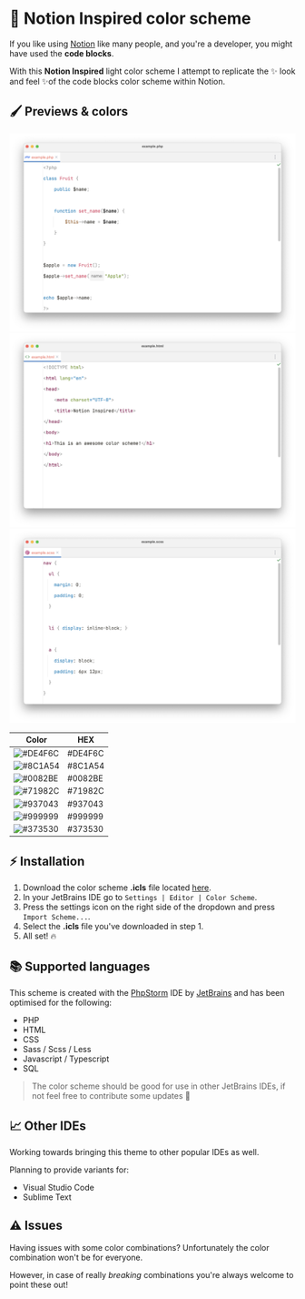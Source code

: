 # 🎨 Notion Inspired color scheme

If you like using [Notion](https://www.notion.so/product) like many people, and you're a developer, you might have used the **code blocks**.

With this **Notion Inspired** light color scheme I attempt to replicate the ✨ look and feel ✨of the code blocks color scheme within Notion.

## 🖌️ Previews & colors

![PHP](./previews/php.png)
![HTML](./previews/html.png)
![SCSS](./previews/scss.png)

| Color                                                        | HEX     |
|--------------------------------------------------------------|---------|
| ![#DE4F6C](https://place-hold.it/100x40/DE4F6C/000000?text=+) | #DE4F6C |
| ![#8C1A54](https://place-hold.it/100x40/8C1A54/000000?text=+) | #8C1A54 |
| ![#0082BE](https://place-hold.it/100x40/0082BE/000000?text=+) | #0082BE |
| ![#71982C](https://place-hold.it/100x40/71982C/000000?text=+) | #71982C |
| ![#937043](https://place-hold.it/100x40/937043/000000?text=+) | #937043 |
| ![#999999](https://place-hold.it/100x40/999999/000000?text=+) | #999999 |
| ![#373530](https://place-hold.it/100x40/373530/000000?text=+) | #373530 |

## ⚡️ Installation

1. Download the color scheme **.icls** file located [here](./jetbrains/Notion_Inspired.icls).
2. In your JetBrains IDE go to `Settings | Editor | Color Scheme`.
3. Press the settings icon on the right side of the dropdown and press `Import Scheme...`.
3. Select the **.icls** file you've downloaded in step 1.
4. All set! 🔥

## 📚 Supported languages

This scheme is created with the [PhpStorm](https://www.jetbrains.com/phpstorm) IDE by [JetBrains](https://www.jetbrains.com/) and has been optimised for the following:

- PHP
- HTML
- CSS
- Sass / Scss / Less
- Javascript / Typescript
- SQL

> The color scheme should be good for use in other JetBrains IDEs, if not feel free to contribute some updates 🚀
 
## 📈 Other IDEs

Working towards bringing this theme to other popular IDEs as well. 

Planning to provide variants for:
- Visual Studio Code
- Sublime Text

## ⚠️ Issues

Having issues with some color combinations? Unfortunately the color combination won't be for everyone. 

However, in case of really *breaking* combinations you're always welcome to point these out!